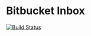 # Bitbucket Inbox
[![Build Status](https://travis-ci.org/PRInbox/PRInbox.svg?branch=master)](https://travis-ci.org/PRInbox/PRInbox)

